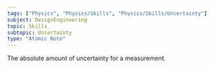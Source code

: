 ```yaml
---
tags: ["Physics", "Physics/Skills", "Physics/Skills/Uncertainty"]
subject: DesignEngineering
topic: Skills
subtopic: Uncertainty
type: "Atomic Note"
---
```


The absolute amount of uncertainty for a measurement.